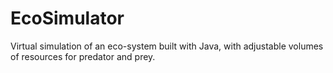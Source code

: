 # EcoSimulator
Virtual simulation of an eco-system built with Java, with adjustable volumes of resources for predator and prey.
